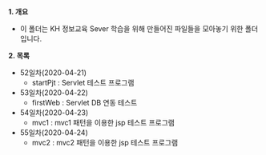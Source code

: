 **1. 개요**
- 이 폴더는 KH 정보교육 Sever 학습을 위해 만들어진 파일들을 모아놓기 위한 폴더입니다.

**2. 목록**
- 52일차(2020-04-21)
  - startPjt : Servlet 테스트 프로그램
- 53일차(2020-04-22)
  - firstWeb : Servlet DB 연동 테스트 
- 54일차(2020-04-23)
  - mvc1 : mvc1 패턴을 이용한 jsp 테스트 프로그램
- 55일차(2020-04-24)
  - mvc2 : mvc2 패턴을 이용한 jsp 테스트 프로그램
